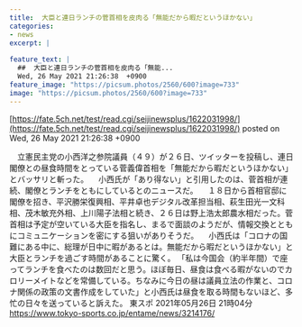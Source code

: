 ```yaml
---
title:  大臣と連日ランチの菅首相を皮肉る「無能だから暇だというほかない」  
categories:
- news
excerpt: |
  
feature_text: |
  ##  大臣と連日ランチの菅首相を皮肉る「無能...
  Wed, 26 May 2021 21:26:38  +0900
feature_image: "https://picsum.photos/2560/600?image=733"
image: "https://picsum.photos/2560/600?image=733"
---
```


[https://fate.5ch.net/test/read.cgi/seijinewsplus/1622031998/](https://fate.5ch.net/test/read.cgi/seijinewsplus/1622031998/)
posted on Wed, 26 May 2021 21:26:38  +0900

<!--more-->

　立憲民主党の小西洋之参院議員（４９）が２６日、ツイッターを投稿し、連日閣僚との昼食時間をとっている菅義偉首相を「無能だから暇だというほかない」とバッサリと斬った。 　小西氏が「あり得ない」と引用したのは、菅首相が連続、閣僚とランチをともにしているとのニュースだ。 　１８日から首相官邸に閣僚を招き、平沢勝栄復興相、平井卓也デジタル改革担当相、萩生田光一文科相、茂木敏充外相、上川陽子法相と続き、２６日は野上浩太郎農水相だった。菅首相は予定が空いている大臣を指名し、まるで面談のようだが、情報交換とともにコミュニケーションを密にする狙いがありそうだ。 　小西氏は「コロナの国難にある中に、総理が日中に暇があるとは。無能だから暇だというほかない」と大臣とランチを過ごす時間があることに驚く。 「私は今国会（約半年間）で座ってランチを食べたのは数回だと思う。ほぼ毎日、昼食は食べる暇がないのでカロリーメイトなどを常備している。ちなみに今日の昼は議員立法の作業と、コロナ関係の政策の文書作成をしていた」と小西氏は昼食を取る時間もないほど、多忙の日々を送っていると訴えた。 東スポ 2021年05月26日 21時04分 https://www.tokyo-sports.co.jp/entame/news/3214176/
